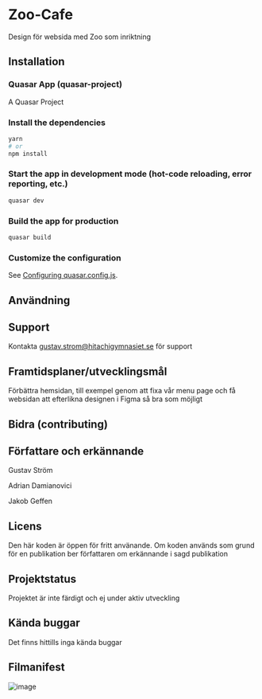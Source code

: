 # Zoo-Cafe
Design för websida med Zoo som inriktning

## Installation
### Quasar App (quasar-project)

A Quasar Project

### Install the dependencies
```bash
yarn
# or
npm install
```

### Start the app in development mode (hot-code reloading, error reporting, etc.)
```bash
quasar dev
```


### Build the app for production
```bash
quasar build
```

### Customize the configuration
See [Configuring quasar.config.js](https://v2.quasar.dev/quasar-cli-vite/quasar-config-js).

## Användning


## Support
Kontakta gustav.strom@hitachigymnasiet.se för support

## Framtidsplaner/utvecklingsmål
Förbättra hemsidan, till exempel genom att fixa vår menu page och få websidan att efterlikna designen i Figma så bra som möjligt 

## Bidra (contributing)


## Författare och erkännande
Gustav Ström

Adrian Damianovici

Jakob Geffen

## Licens
Den här koden är öppen för fritt använande. Om koden används som grund för en publikation ber författaren om erkännande i sagd publikation

## Projektstatus
Projektet är inte färdigt och ej under aktiv utveckling

## Kända buggar
Det finns hittills inga kända buggar

## Filmanifest
![image](https://github.com/user-attachments/assets/28767bbe-e241-47f5-94ac-0e24a3a8743a)

